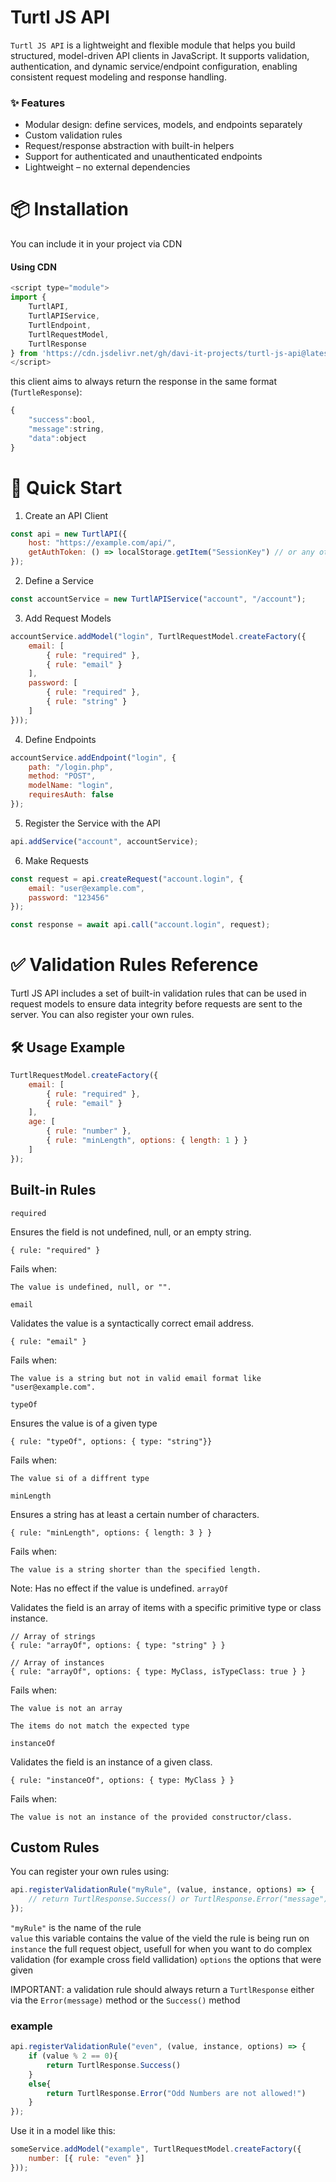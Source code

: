 # Turtl JS API
`Turtl JS API` is a lightweight and flexible module that helps you build structured, model-driven API clients in JavaScript. It supports validation, authentication, and dynamic service/endpoint configuration, enabling consistent request modeling and response handling.

### ✨ Features
* Modular design: define services, models, and endpoints separately
* Custom validation rules
* Request/response abstraction with built-in helpers
* Support for authenticated and unauthenticated endpoints
* Lightweight – no external dependencies

# 📦 Installation

You can include it in your project via CDN
#### Using CDN
```js
<script type="module">
import {
    TurtlAPI,
    TurtlAPIService,
    TurtlEndpoint,
    TurtlRequestModel,
    TurtlResponse
} from 'https://cdn.jsdelivr.net/gh/davi-it-projects/turtl-js-api@latest/dist/turtl-js-api.mjs';
</script>
```

this client aims to always return the response in the same format (`TurtleResponse`):
```js
{
    "success":bool,
    "message":string,
    "data":object
}
```

# 🚀 Quick Start
1. Create an API Client
```js
const api = new TurtlAPI({
    host: "https://example.com/api/",
    getAuthToken: () => localStorage.getItem("SessionKey") // or any other method
});
```
2. Define a Service
```js
const accountService = new TurtlAPIService("account", "/account");
```

3. Add Request Models
```js
accountService.addModel("login", TurtlRequestModel.createFactory({
    email: [
        { rule: "required" },
        { rule: "email" }
    ],
    password: [
        { rule: "required" },
        { rule: "string" }
    ]
}));
```
4. Define Endpoints
```js
accountService.addEndpoint("login", {
    path: "/login.php",
    method: "POST",
    modelName: "login",
    requiresAuth: false
});
```
5. Register the Service with the API
```js
api.addService("account", accountService);
```
6. Make Requests
```js
const request = api.createRequest("account.login", {
    email: "user@example.com",
    password: "123456"
});

const response = await api.call("account.login", request);
```


# ✅ Validation Rules Reference

Turtl JS API includes a set of built-in validation rules that can be used in request models to ensure data integrity before requests are sent to the server. You can also register your own rules.
## 🛠️ Usage Example
```js
TurtlRequestModel.createFactory({
    email: [
        { rule: "required" },
        { rule: "email" }
    ],
    age: [
        { rule: "number" },
        { rule: "minLength", options: { length: 1 } }
    ]
});
```

## Built-in Rules
`required`

Ensures the field is not undefined, null, or an empty string.
```
{ rule: "required" }
```
Fails when:

    The value is undefined, null, or "".

`email`

Validates the value is a syntactically correct email address.
```
{ rule: "email" }
```
Fails when:

    The value is a string but not in valid email format like "user@example.com".

`typeOf`

Ensures the value is of a given type
```
{ rule: "typeOf", options: { type: "string"}}
```
Fails when:

    The value si of a diffrent type

`minLength`

Ensures a string has at least a certain number of characters.
```
{ rule: "minLength", options: { length: 3 } }
```
Fails when:

    The value is a string shorter than the specified length.

Note: Has no effect if the value is undefined.
`arrayOf`

Validates the field is an array of items with a specific primitive type or class instance.
```
// Array of strings
{ rule: "arrayOf", options: { type: "string" } }

// Array of instances
{ rule: "arrayOf", options: { type: MyClass, isTypeClass: true } }
```
Fails when:

    The value is not an array

    The items do not match the expected type

`instanceOf`

Validates the field is an instance of a given class.
```
{ rule: "instanceOf", options: { type: MyClass } }
```
Fails when:

    The value is not an instance of the provided constructor/class.

## Custom Rules
You can register your own rules using:
```js
api.registerValidationRule("myRule", (value, instance, options) => {
    // return TurtlResponse.Success() or TurtlResponse.Error("message")
});
```
`"myRule"` is the name of the rule  
`value` this variable contains the value of the vield the rule is being run on  
`instance` the full request object, usefull for when you want to do complex validation (for example cross field vallidation)
`options` the options that were given

IMPORTANT: a validation rule should always return a `TurtlResponse` either via the `Error(message)` method or the `Success()` method

### example
```js
api.registerValidationRule("even", (value, instance, options) => {
    if (value % 2 == 0){
        return TurtlResponse.Success()
    }
    else{
        return TurtlResponse.Error("Odd Numbers are not allowed!")
    }
});
```
Use it in a model like this:
```js
someService.addModel("example", TurtlRequestModel.createFactory({
    number: [{ rule: "even" }]
}));
```